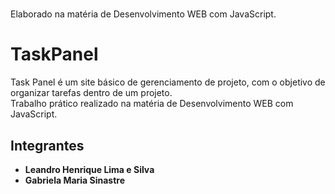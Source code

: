 # 

Elaborado na matéria de Desenvolvimento WEB com JavaScript.

# TaskPanel
Task Panel é um site básico de gerenciamento de projeto, com o objetivo de organizar tarefas dentro de um projeto.
<br>
Trabalho prático realizado na matéria de Desenvolvimento WEB com JavaScript.
<br>
## Integrantes

- **Leandro Henrique Lima e Silva** 
- **Gabriela Maria Sinastre** 
